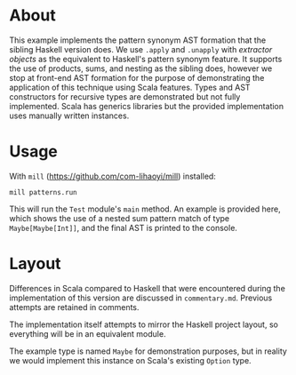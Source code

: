 # About

This example implements the pattern synonym AST formation that the sibling Haskell version does.
We use `.apply` and `.unapply` with _extractor objects_ as the equivalent to Haskell's pattern
synonym feature. It supports the use of products, sums, and nesting as the sibling does, however
we stop at front-end AST formation for the purpose of demonstrating the application of this
technique using Scala features. Types and AST constructors for recursive types are demonstrated
but not fully implemented. Scala has generics libraries but the provided implementation uses
manually written instances.

# Usage

With `mill` (https://github.com/com-lihaoyi/mill) installed:

`mill patterns.run`

This will run the `Test` module's `main` method. An example is provided here, which shows the use
of a nested sum pattern match of type `Maybe[Maybe[Int]]`, and the final AST is printed to the
console.

# Layout

Differences in Scala compared to Haskell that were encountered during the implementation of this
version are discussed in `commentary.md`. Previous attempts are retained in comments.

The implementation itself attempts to mirror the Haskell project layout, so everything will be in
an equivalent module.

The example type is named `Maybe` for demonstration purposes, but in reality we would implement
this instance on Scala's existing `Option` type.
